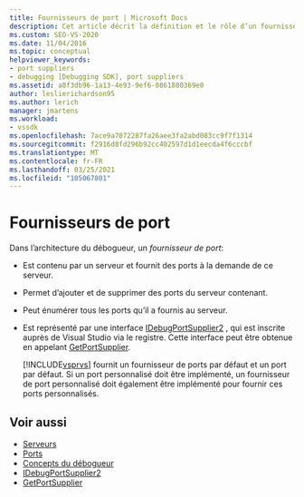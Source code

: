 ```yaml
---
title: Fournisseurs de port | Microsoft Docs
description: Cet article décrit la définition et le rôle d’un fournisseur de port dans l’architecture du débogueur dans Visual Studio.
ms.custom: SEO-VS-2020
ms.date: 11/04/2016
ms.topic: conceptual
helpviewer_keywords:
- port suppliers
- debugging [Debugging SDK], port suppliers
ms.assetid: a8f3db96-1a13-4e93-9ef6-0861880369e0
author: leslierichardson95
ms.author: lerich
manager: jmartens
ms.workload:
- vssdk
ms.openlocfilehash: 7ace9a7072287fa26aee3fa2abd083cc9f7f1314
ms.sourcegitcommit: f2916d8fd296b92cc402597d1d1eecda4f6cccbf
ms.translationtype: MT
ms.contentlocale: fr-FR
ms.lasthandoff: 03/25/2021
ms.locfileid: "105067801"
---
```

# <a name="port-suppliers"></a>Fournisseurs de port
Dans l’architecture du débogueur, un *fournisseur de port*:

- Est contenu par un serveur et fournit des ports à la demande de ce serveur.

- Permet d’ajouter et de supprimer des ports du serveur contenant.

- Peut énumérer tous les ports qu’il a fournis au serveur.

- Est représenté par une interface [IDebugPortSupplier2](../../extensibility/debugger/reference/idebugportsupplier2.md) , qui est inscrite auprès de Visual Studio via le registre. Cette interface peut être obtenue en appelant [GetPortSupplier](../../extensibility/debugger/reference/idebugcoreserver2-getportsupplier.md).

  [!INCLUDE[vsprvs](../../code-quality/includes/vsprvs_md.md)] fournit un fournisseur de ports par défaut et un port par défaut. Si un port personnalisé doit être implémenté, un fournisseur de port personnalisé doit également être implémenté pour fournir ces ports personnalisés.

## <a name="see-also"></a>Voir aussi
- [Serveurs](../../extensibility/debugger/servers-visual-studio-sdk.md)
- [Ports](../../extensibility/debugger/ports.md)
- [Concepts du débogueur](../../extensibility/debugger/debugger-concepts.md)
- [IDebugPortSupplier2](../../extensibility/debugger/reference/idebugportsupplier2.md)
- [GetPortSupplier](../../extensibility/debugger/reference/idebugcoreserver2-getportsupplier.md)
